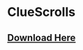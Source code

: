 # ClueScrolls

## [Download Here](https://www.spigotmc.org/resources/%E2%AD%90-cluescrolls-%E2%AD%90-%E2%95%91-1-8-to-1-17-250-clue-types-new-default-config-rewards.30276/update?update=307534)

